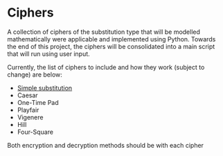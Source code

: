 # Ciphers

A collection of ciphers of the substitution type that will be modelled mathematically were applicable and implemented using Python. Towards the end of this project, the ciphers will be consolidated into a main script that will run using user input.

Currently, the list of ciphers to include and how they work (subject to change) are below:

  * [Simple substitution](http://practicalcryptography.com/ciphers/simple-substitution-cipher/)
  * Caesar 
  * One-Time Pad
  * Playfair
  * Vigenere
  * Hill
  * Four-Square

Both encryption and decryption methods should be with each cipher
